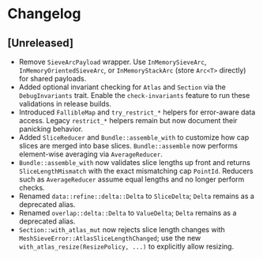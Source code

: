 # Changelog

## [Unreleased]

- Remove `SieveArcPayload` wrapper. Use `InMemorySieveArc`, `InMemoryOrientedSieveArc`, or `InMemoryStackArc` (store `Arc<T>` directly) for shared payloads.
- Added optional invariant checking for `Atlas` and `Section` via the
  `DebugInvariants` trait. Enable the `check-invariants` feature to run these
  validations in release builds.
- Introduced `FallibleMap` and `try_restrict_*` helpers for error-aware data
  access. Legacy `restrict_*` helpers remain but now document their panicking
  behavior.
- Added `SliceReducer` and `Bundle::assemble_with` to customize how cap slices
  are merged into base slices. `Bundle::assemble` now performs element-wise
  averaging via `AverageReducer`.
- `Bundle::assemble_with` now validates slice lengths up front and returns
  `SliceLengthMismatch` with the exact mismatching cap `PointId`. Reducers such
  as `AverageReducer` assume equal lengths and no longer perform checks.
- Renamed `data::refine::delta::Delta` to `SliceDelta`; `Delta` remains as a
  deprecated alias.
- Renamed `overlap::delta::Delta` to `ValueDelta`; `Delta` remains as a
  deprecated alias.
- `Section::with_atlas_mut` now rejects slice length changes with
  `MeshSieveError::AtlasSliceLengthChanged`; use the new
  `with_atlas_resize(ResizePolicy, ...)` to explicitly allow resizing.

